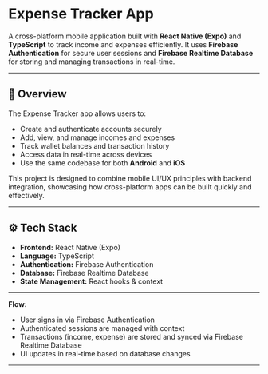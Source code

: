 # Expense Tracker App  

A cross-platform mobile application built with **React Native (Expo)** and **TypeScript** to track income and expenses efficiently. It uses **Firebase Authentication** for secure user sessions and **Firebase Realtime Database** for storing and managing transactions in real-time.  

---

## 📖 Overview  
The Expense Tracker app allows users to:  
- Create and authenticate accounts securely  
- Add, view, and manage incomes and expenses  
- Track wallet balances and transaction history  
- Access data in real-time across devices  
- Use the same codebase for both **Android** and **iOS**  

This project is designed to combine mobile UI/UX principles with backend integration, showcasing how cross-platform apps can be built quickly and effectively.  

---

## ⚙️ Tech Stack  

- **Frontend:** React Native (Expo)  
- **Language:** TypeScript  
- **Authentication:** Firebase Authentication  
- **Database:** Firebase Realtime Database  
- **State Management:** React hooks & context  

---

**Flow:**  
- User signs in via Firebase Authentication  
- Authenticated sessions are managed with context  
- Transactions (income, expense) are stored and synced via Firebase Realtime Database  
- UI updates in real-time based on database changes  

---
